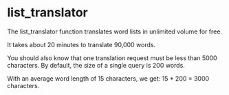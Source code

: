 # list_translator

The list_translator function translates word lists in unlimited volume for free.

It takes about 20 minutes to translate 90,000 words.


You should also know that one translation request must be less than 5000 characters.
By default, the size of a single query is 200 words.

With an average word length of 15 characters, we get:
  15 * 200 = 3000 characters.

